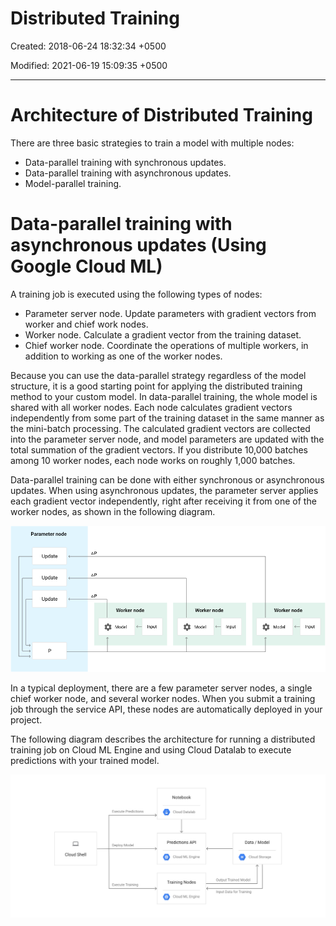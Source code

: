 # Distributed Training

Created: 2018-06-24 18:32:34 +0500

Modified: 2021-06-19 15:09:35 +0500

---

# Architecture of Distributed Training

There are three basic strategies to train a model with multiple nodes:

- Data-parallel training with synchronous updates.
- Data-parallel training with asynchronous updates.
- Model-parallel training.

# Data-parallel training with asynchronous updates (Using Google Cloud ML)

A training job is executed using the following types of nodes:

- Parameter server node. Update parameters with gradient vectors from worker and chief work nodes.
- Worker node. Calculate a gradient vector from the training dataset.
- Chief worker node. Coordinate the operations of multiple workers, in addition to working as one of the worker nodes.

Because you can use the data-parallel strategy regardless of the model structure, it is a good starting point for applying the distributed training method to your custom model. In data-parallel training, the whole model is shared with all worker nodes. Each node calculates gradient vectors independently from some part of the training dataset in the same manner as the mini-batch processing. The calculated gradient vectors are collected into the parameter server node, and model parameters are updated with the total summation of the gradient vectors. If you distribute 10,000 batches among 10 worker nodes, each node works on roughly 1,000 batches.

Data-parallel training can be done with either synchronous or asynchronous updates. When using asynchronous updates, the parameter server applies each gradient vector independently, right after receiving it from one of the worker nodes, as shown in the following diagram.

![image](media/ML-Model-Deployment_Distributed-Training-image1.png)

In a typical deployment, there are a few parameter server nodes, a single chief worker node, and several worker nodes. When you submit a training job through the service API, these nodes are automatically deployed in your project.

The following diagram describes the architecture for running a distributed training job on Cloud ML Engine and using Cloud Datalab to execute predictions with your trained model.

![image](media/ML-Model-Deployment_Distributed-Training-image2.png)
